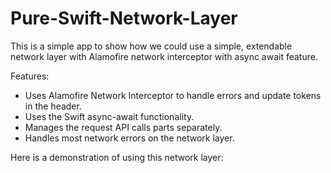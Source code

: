 # Pure-Swift-Network-Layer
This is a simple app to show how we could use a simple, extendable network layer with Alamofire network interceptor with async await feature.

Features:

- Uses Alamofire Network Interceptor to handle errors and update tokens in the header.
- Uses the Swift async-await functionality.
- Manages the request API calls parts separately.
- Handles most network errors on the network layer.

Here is a demonstration of using this network layer:
